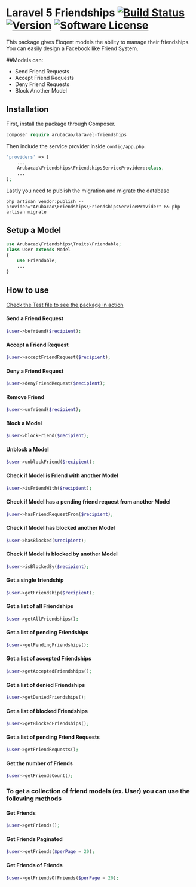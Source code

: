 # Laravel 5 Friendships [![Build Status](https://travis-ci.org/arubacao/laravel-friendships.svg?branch=v1.0.15)](https://travis-ci.org/arubacao/laravel-friendships) [![Version](https://img.shields.io/packagist/v/arubacao/laravel-friendships.svg?style=flat)](https://packagist.org/packages/arubacao/laravel-friendships)  [![Software License](https://img.shields.io/badge/license-MIT-brightgreen.svg?style=flat)](LICENSE)


This package gives Eloqent models the ability to manage their friendships.
You can easily design a Facebook like Friend System.

##Models can:
- Send Friend Requests
- Accept Friend Requests
- Deny Friend Requests
- Block Another Model

## Installation

First, install the package through Composer.

```php
composer require arubacao/laravel-friendships
```

Then include the service provider inside `config/app.php`.

```php
'providers' => [
    ...
    Arubacao\Friendships\FriendshipsServiceProvider::class,
    ...
];
```
Lastly you need to publish the migration and migrate the database

```
php artisan vendor:publish --provider="Arubacao\Friendships\FriendshipsServiceProvider" && php artisan migrate
```
## Setup a Model
```php
use Arubacao\Friendships\Traits\Friendable;
class User extends Model
{
    use Friendable;
    ...
}
```

## How to use 
[Check the Test file to see the package in action](https://github.com/arubacao/laravel-friendships/blob/master/tests/FriendshipsTest.php)

#### Send a Friend Request
```php
$user->befriend($recipient);
```

#### Accept a Friend Request
```php
$user->acceptFriendRequest($recipient);
```

#### Deny a Friend Request
```php
$user->denyFriendRequest($recipient);
```

#### Remove Friend
```php
$user->unfriend($recipient);
```

#### Block a Model
```php
$user->blockFriend($recipient);
```

#### Unblock a Model
```php
$user->unblockFriend($recipient);
```

#### Check if Model is Friend with another Model
```php
$user->isFriendWith($recipient);
```

#### Check if Model has a pending friend request from another Model
```php
$user->hasFriendRequestFrom($recipient);
```

#### Check if Model has blocked another Model
```php
$user->hasBlocked($recipient);
```

#### Check if Model is blocked by another Model
```php
$user->isBlockedBy($recipient);
```

#### Get a single friendship
```php
$user->getFriendship($recipient);
```

#### Get a list of all Friendships
```php
$user->getAllFriendships();
```

#### Get a list of pending Friendships
```php
$user->getPendingFriendships();
```

#### Get a list of accepted Friendships
```php
$user->getAcceptedFriendships();
```

#### Get a list of denied Friendships
```php
$user->getDeniedFriendships();
```

#### Get a list of blocked Friendships
```php
$user->getBlockedFriendships();
```

#### Get a list of pending Friend Requests
```php
$user->getFriendRequests();
```

#### Get the number of Friends 
```php
$user->getFriendsCount();
```


### To get a collection of friend models (ex. User) you can use the following methods
#### Get Friends
```php
$user->getFriends();
```

#### Get Friends Paginated
```php
$user->getFriends($perPage = 20);
```

#### Get Friends of Friends
```php
$user->getFriendsOfFriends($perPage = 20);
```
